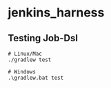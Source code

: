 # jenkins_harness
## Testing Job-Dsl

```
# Linux/Mac
./gradlew test

# Windows
.\gradlew.bat test
```